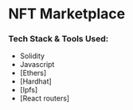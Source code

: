 # NFT Marketplace

### Tech Stack & Tools Used:

- Solidity
- Javascript
- [Ethers]
- [Hardhat]
- [Ipfs]
- [React routers]